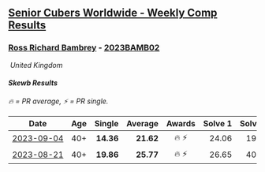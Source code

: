 <style>table {white-space: nowrap;}</style>
<link rel="stylesheet" type="text/css" href="/scw-comp/css/flags.css" />

## [Senior Cubers Worldwide - Weekly Comp Results](/scw-comp/results/)
### [Ross Richard Bambrey](README.md) - [2023BAMB02](https://www.worldcubeassociation.org/persons/2023BAMB02?event=skewb)

<i class="flag flag-GB" />&nbsp;United Kingdom

#### Skewb Results

<span style="white-space: nowrap;">🔥 = PR average</span>, <span style="white-space: nowrap;">⚡ = PR single</span>.

| Date | Age | Single | Average | Awards | Solve 1 | Solve 2 | Solve 3 | Solve 4 | Solve 5 | Video |
| :--: | :--: | --: | --: | :--: | --: | --: | --: | --: | --: | :-- |
| [2023-09-04](../../results/2023-09-04/skewb.md) | 40+ | **14.36** | **21.62** | 🔥 ⚡ | 24.06 | 19.54 | 24.80 | **14.36** | 21.25 | [Desktop](https://www.facebook.com/536706331/videos/674361374579172) / [Mobile](https://m.facebook.com/536706331/videos/674361374579172) |
| [2023-08-21](../../results/2023-08-21/skewb.md) | 40+ | **19.86** | **25.77** | 🔥 ⚡ | 26.65 | 40.40 | 25.20 | 25.47 | **19.86** | [Desktop](https://www.facebook.com/536706331/videos/254440277501891) / [Mobile](https://m.facebook.com/536706331/videos/254440277501891) |


<!-- Global site tag (gtag.js) - Google Analytics -->
<script async src="https://www.googletagmanager.com/gtag/js?id=UA-86348435-3"></script>
<script>window.dataLayer = window.dataLayer || []; function gtag() {dataLayer.push(arguments);} gtag('js', new Date()); gtag('config', 'UA-86348435-3');</script>
